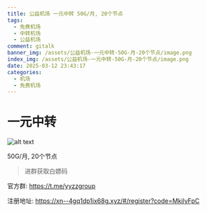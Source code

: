 ```yaml
---
title: 公益机场 一元中转 50G/月, 20个节点
tags:
  - 免费机场
  - 中转机场
  - 公益机场
comment: gitalk
banner_img: /assets/公益机场-一元中转-50G-月-20个节点/image.png
index_img: /assets/公益机场-一元中转-50G-月-20个节点/image.png
date: 2025-03-12 23:43:17
categories: 
  - 机场
  - 免费机场
---
```

# 一元中转 
![alt text](/assets/公益机场-一元中转-50G-月-20个节点/image.png)

50G/月, 20个节点

> 进群获取白嫖码

官方群: https://t.me/yyzzgroup

注册地址: https://xn--4gq1dp1ix68g.xyz/#/register?code=MkilyFpC